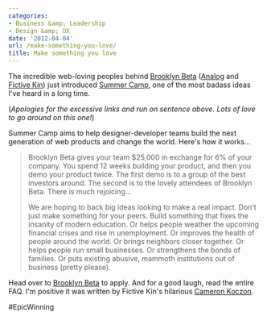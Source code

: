```yaml
---
categories:
- Business &amp; Leadership
- Design &amp; UX
date: '2012-04-04'
url: /make-something-you-love/
title: Make something you love
---
```


The incredible web-loving peoples behind <a href="http://brooklynbeta.org/">Brooklyn Beta</a> (<a href="http://analog.coop/">Analog</a> and <a href="http://fictivekin.com/">Fictive Kin</a>) just introduced <a href="http://brooklynbeta.org/summer-camp">Summer Camp</a>, one of the most badass ideas I've heard in a long time.

(<em>Apologies for the excessive links and run on sentence above. Lots of love to go around on this one!</em>)

Summer Camp aims to help designer-developer teams build the next generation of web products and change the world. Here's how it works...

<blockquote>Brooklyn Beta gives your team $25,000 in exchange for 6% of your company. You spend 12 weeks building your product, and then you demo your product twice. The first demo is to a group of the best investors around. The second is to the lovely attendees of Brooklyn Beta. There is much rejoicing...

We are hoping to back big ideas looking to make a real impact. Don’t just make something for your peers. Build something that fixes the insanity of modern education. Or helps people weather the upcoming financial crises and rise in unemployment. Or improves the health of people around the world. Or brings neighbors closer together. Or helps people run small businesses. Or strengthens the bonds of families. Or puts existing abusive, mammoth institutions out of business (pretty please).</blockquote>

Head over to <a href="http://brooklynbeta.org/summer-camp">Brooklyn Beta</a> to apply. And for a good laugh, read the entire FAQ. I'm positive it was written by Fictive Kin's hilarious <a href="https://twitter.com/fictivecameron">Cameron Koczon</a>.

#EpicWinning